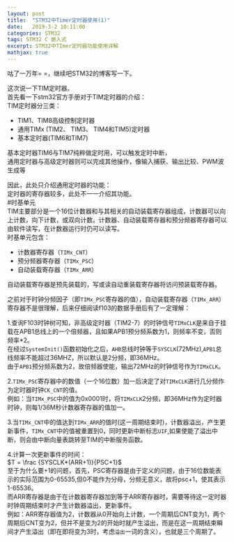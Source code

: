 ```yaml
---
layout: post
title:  "STM32中Timer定时器使用(1)"
date:   2019-3-2 10:11:00
categories: STM32
tags: STM32 C 嵌入式
excerpt: STM32中TImer定时器功能使用详解
mathjax: true
---
```


咕了一万年= =，继续吧STM32的博客写一下。 
   
这次说一下TIM定时器。  
首先看一下stm32官方手册对于TIM定时器的介绍：  
TIM定时器分三类：  
+ TIM1、TIM8高级控制定时器
+ 通用TIMx (TIM2、 TIM3、 TIM4和TIM5)定时器
+ 基本定时器(TIM6和TIM7)  
    
  
基本定时器TIM6与TIM7纯粹做定时用，可以触发定时中断，  
通用定时器与高级定时器则可以完成其他操作，像输入捕获、输出比较、PWM波生成等  
  
因此，此处只介绍通用定时器的功能：  
定时器的寄存器较多，此处不一一介绍其功能。  
#时基单元  
TIM主要部分是一个16位计数器和与其相关的自动装载寄存器组成，计数器可以向上计数，向下计数，或双向计数。计数器、自动装载寄存器和预分频器寄存器可以由软件读写，在计数器运行时仍可以读写。  
时基单元包含：  
+ 计数器寄存器（`TIMx_CNT`）
+ 预分频器寄存器（`TIMx_PSC`）
+ 自动装载寄存器（`TIMx_ARR`）
  
自动装载寄存器是预先装载的，写或读自动重装载寄存器将访问预装载寄存器。  
  
之前对于时钟分频因子（即`TIMx_PSC`寄存器的值），自动装载寄存器（`TIMx_ARR`）寄存器不是很理解，后来仔细阅读f103的数据手册后有了一定理解：  
  
1.查询F103时钟树可知，非高级定时器（TIM2-7）的时钟信号`TIMxCLK`是来自于挂载在APB1总线上的一个倍频器，且如果APB1预分频系数为1，则频率不变，否则频率*2。  
在经过`SystemInit()`函数初始化之后，`AHB`总线时钟等于`SYSCLK`(72MHz),`APB1`总线频率不能超过36MHZ，所以默认是2分频，即36MHz。  
由于`APB1`预分频系数为2，故倍频器使能，输出72MHz的时钟信号作为`TIMxCLK`。
  
2.`TIMx_PSC`寄存器中的数值（一个16位数）加一后决定了对`TIMxCLK`进行几分频作为定时器时钟`CK_CNT`的值。  
例如：当`TIMx_PSC`中的值为0x0001时，将`TIMxCLK`2分频，即36MHz作为定时器时钟，则每1/36M秒计数器寄存器的值加一。  
  
3.当`TIMx_CNT`中的值达到`TIMx_ARR`的值时(这一周期结束时)，计数器溢出，产生更新事件，`TIMx_CNT`中的值被重置到0，同时更新中断标志`UIF`,如果使能了溢出中断，则会由中断向量表跳转至TIM的中断服务函数。  
  
4.计算一次更新事件的时间：  
$T = \frac {SYSCLK*(ARR+1)}{PSC+1}$  
至于为什么要+1的问题，首先，PSC寄存器是由于定义的问题，由于16位数能表示的实际范围为0-65535,但0不能作为分母，分频无意义，故将psc+1，使其表示1-65536。  
而ARR寄存器是由于在计数器寄存器加到等于ARR寄存器时，需要等待这一定时器时钟周期结束时才产生计数器溢出，更新事件。  
例如：ARR寄存器值为2，计数器从0开始向上计数，一个周期后CNT变为1，两个周期后CNT变为2，但并不是变为2的开始时就产生溢出，而是在这一周期结束瞬间才产生溢出（即在即将变为3时，考虑`溢出`一词的含义），也就是三个周期了。